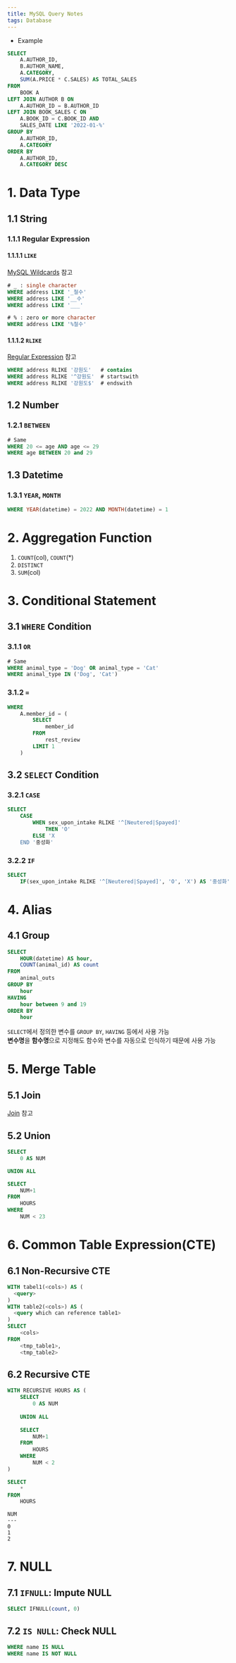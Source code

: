 ```yaml
---
title: MySQL Query Notes
tags: Database
---
```


<!--more-->

- Example
```sql
SELECT
    A.AUTHOR_ID,
    B.AUTHOR_NAME,
    A.CATEGORY,
    SUM(A.PRICE * C.SALES) AS TOTAL_SALES
FROM
    BOOK A
LEFT JOIN AUTHOR B ON
    A.AUTHOR_ID = B.AUTHOR_ID
LEFT JOIN BOOK_SALES C ON
    A.BOOK_ID = C.BOOK_ID AND
    SALES_DATE LIKE '2022-01-%'
GROUP BY
    A.AUTHOR_ID,
    A.CATEGORY
ORDER BY
    A.AUTHOR_ID,
    A.CATEGORY DESC
```


# 1. Data Type
## 1.1 String
### 1.1.1 Regular Expression
#### 1.1.1.1 `LIKE`
[MySQL Wildcards](https://www.w3schools.com/mysql/mysql_wildcards.asp) 참고

```sql
# _ : single character
WHERE address LIKE '_철수'
WHERE address LIKE '__수'
WHERE address LIKE '___'
```

```sql
# % : zero or more character
WHERE address LIKE '%철수'
```

#### 1.1.1.2 `RLIKE`
[Regular Expression](https://alchemine.github.io/2021/10/27/re.html) 참고

```sql
WHERE address RLIKE '강원도'   # contains
WHERE address RLIKE '^강원도'  # startswith
WHERE address RLIKE '강원도$'  # endswith
```

## 1.2 Number
### 1.2.1 `BETWEEN`
```sql
# Same
WHERE 20 <= age AND age <= 29
WHERE age BETWEEN 20 and 29
```

## 1.3 Datetime
### 1.3.1 `YEAR`, `MONTH`
```sql
WHERE YEAR(datetime) = 2022 AND MONTH(datetime) = 1
```


# 2. Aggregation Function
1. `COUNT`(col), `COUNT`(*)
2. `DISTINCT`
3. `SUM`(col)


# 3. Conditional Statement
## 3.1 `WHERE` Condition
### 3.1.1 `OR`
```sql
# Same
WHERE animal_type = 'Dog' OR animal_type = 'Cat'
WHERE animal_type IN ('Dog', 'Cat')
```

### 3.1.2 `=`
```sql
WHERE
    A.member_id = (
        SELECT
            member_id
        FROM
            rest_review
        LIMIT 1
    )
```

## 3.2 `SELECT` Condition
### 3.2.1 `CASE`
```sql
SELECT
    CASE
        WHEN sex_upon_intake RLIKE '^[Neutered|Spayed]'
            THEN 'O'
        ELSE 'X
    END '중성화'
```

### 3.2.2 `IF`
```sql
SELECT
    IF(sex_upon_intake RLIKE '^[Neutered|Spayed]', 'O', 'X') AS '중성화'
```


# 4. Alias
## 4.1 Group
```sql
SELECT
    HOUR(datetime) AS hour,
    COUNT(animal_id) AS count
FROM
    animal_outs
GROUP BY
    hour
HAVING
    hour between 9 and 19
ORDER BY
    hour
```
`SELECT`에서 정의한 변수를 `GROUP BY`, `HAVING` 등에서 사용 가능 \
**변수명**을 **함수명**으로 지정해도 함수와 변수를 자동으로 인식하기 때문에 사용 가능


# 5. Merge Table
## 5.1 Join
[Join](https://alchemine.github.io/2022/08/04/join.html) 참고

## 5.2 Union
```sql
SELECT
    0 AS NUM 

UNION ALL

SELECT
    NUM+1
FROM
    HOURS
WHERE
    NUM < 23
```


# 6. Common Table Expression(CTE)
## 6.1 Non-Recursive CTE
```sql
WITH tabel1(<cols>) AS (
  <query>
)
WITH table2(<cols>) AS (
  <query which can reference table1>
)
SELECT
    <cols>
FROM
    <tmp_table1>,
    <tmp_table2>
```

## 6.2 Recursive CTE
```sql
WITH RECURSIVE HOURS AS (
    SELECT
        0 AS NUM 
    
    UNION ALL
    
    SELECT
        NUM+1
    FROM
        HOURS
    WHERE
        NUM < 2
)

SELECT
    *
FROM
    HOURS
```

```
NUM
---
0
1
2
```


# 7. NULL
## 7.1 `IFNULL`: Impute NULL
```sql
SELECT IFNULL(count, 0)
```

## 7.2 `IS NULL`: Check NULL
```sql
WHERE name IS NULL  
WHERE name IS NOT NULL  
```
